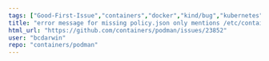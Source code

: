 ```yaml
---
tags: ["Good-First-Issue","containers","docker","kind/bug","kubernetes","linux","oci"]
title: "error message for missing policy.json only mentions /etc/containers/policy.json"
html_url: "https://github.com/containers/podman/issues/23852"
user: "bcdarwin"
repo: "containers/podman"
---
```


